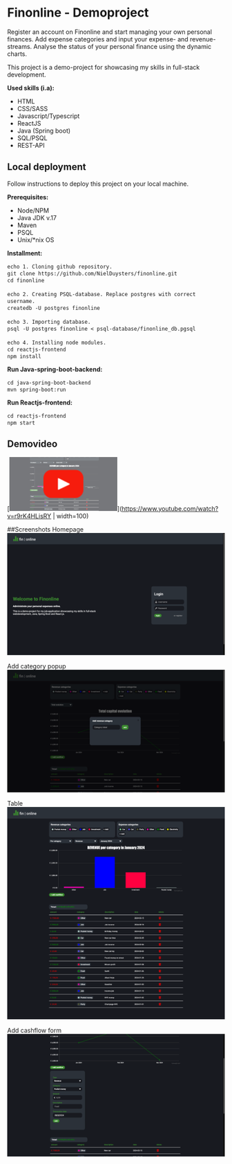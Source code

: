 # Finonline - Demoproject
Register an account on Finonline and start managing your own personal finances. Add expense categories and input your expense- and revenue-streams. Analyse the status of your personal finance using the dynamic charts.

This project is a demo-project for showcasing my skills in full-stack development.

**Used skills (i.a):**
- HTML
- CSS/SASS
- Javascript/Typescript
- ReactJS
- Java (Spring boot)
- SQL/PSQL
- REST-API

## Local deployment
Follow instructions to deploy this project on your local machine.

**Prerequisites:**
- Node/NPM
- Java JDK v.17
- Maven
- PSQL
- Unix/*nix OS

**Installment:**
```
echo 1. Cloning github repository.
git clone https://github.com/NielDuysters/finonline.git
cd finonline

echo 2. Creating PSQL-database. Replace postgres with correct username.
createdb -U postgres finonline

echo 3. Importing database.
psql -U postgres finonline < psql-database/finonline_db.pgsql

echo 4. Installing node modules.
cd reactjs-frontend
npm install
```

**Run Java-spring-boot-backend:**
```
cd java-spring-boot-backend
mvn spring-boot:run
```

**Run Reactjs-frontend:**
```
cd reactjs-frontend
npm start
```

## Demovideo
[<img src="screenshots/play-demo-video-button.png">](https://www.youtube.com/watch?v=r9rK4HLisRY | width=100)

##Screenshots
Homepage
![Homepage](screenshots/1-home.png)

Add category popup
![Add category popup](screenshots/2-add-category-popup.png)

Table
![Table](screenshots/3-table.png)

Add cashflow form
![Add cashflow form](screenshots/4-add-cashflow-form.png)
